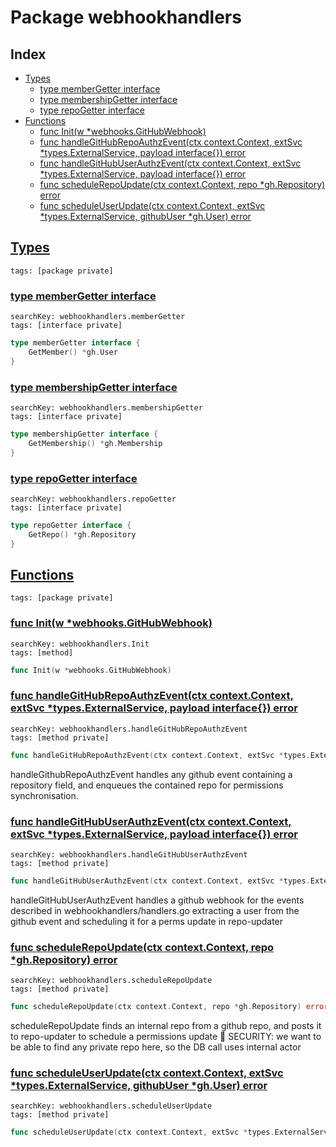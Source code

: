 # Package webhookhandlers

## Index

* [Types](#type)
    * [type memberGetter interface](#memberGetter)
    * [type membershipGetter interface](#membershipGetter)
    * [type repoGetter interface](#repoGetter)
* [Functions](#func)
    * [func Init(w *webhooks.GitHubWebhook)](#Init)
    * [func handleGitHubRepoAuthzEvent(ctx context.Context, extSvc *types.ExternalService, payload interface{}) error](#handleGitHubRepoAuthzEvent)
    * [func handleGitHubUserAuthzEvent(ctx context.Context, extSvc *types.ExternalService, payload interface{}) error](#handleGitHubUserAuthzEvent)
    * [func scheduleRepoUpdate(ctx context.Context, repo *gh.Repository) error](#scheduleRepoUpdate)
    * [func scheduleUserUpdate(ctx context.Context, extSvc *types.ExternalService, githubUser *gh.User) error](#scheduleUserUpdate)


## <a id="type" href="#type">Types</a>

```
tags: [package private]
```

### <a id="memberGetter" href="#memberGetter">type memberGetter interface</a>

```
searchKey: webhookhandlers.memberGetter
tags: [interface private]
```

```Go
type memberGetter interface {
	GetMember() *gh.User
}
```

### <a id="membershipGetter" href="#membershipGetter">type membershipGetter interface</a>

```
searchKey: webhookhandlers.membershipGetter
tags: [interface private]
```

```Go
type membershipGetter interface {
	GetMembership() *gh.Membership
}
```

### <a id="repoGetter" href="#repoGetter">type repoGetter interface</a>

```
searchKey: webhookhandlers.repoGetter
tags: [interface private]
```

```Go
type repoGetter interface {
	GetRepo() *gh.Repository
}
```

## <a id="func" href="#func">Functions</a>

```
tags: [package private]
```

### <a id="Init" href="#Init">func Init(w *webhooks.GitHubWebhook)</a>

```
searchKey: webhookhandlers.Init
tags: [method]
```

```Go
func Init(w *webhooks.GitHubWebhook)
```

### <a id="handleGitHubRepoAuthzEvent" href="#handleGitHubRepoAuthzEvent">func handleGitHubRepoAuthzEvent(ctx context.Context, extSvc *types.ExternalService, payload interface{}) error</a>

```
searchKey: webhookhandlers.handleGitHubRepoAuthzEvent
tags: [method private]
```

```Go
func handleGitHubRepoAuthzEvent(ctx context.Context, extSvc *types.ExternalService, payload interface{}) error
```

handleGithubRepoAuthzEvent handles any github event containing a repository field, and enqueues the contained repo for permissions synchronisation. 

### <a id="handleGitHubUserAuthzEvent" href="#handleGitHubUserAuthzEvent">func handleGitHubUserAuthzEvent(ctx context.Context, extSvc *types.ExternalService, payload interface{}) error</a>

```
searchKey: webhookhandlers.handleGitHubUserAuthzEvent
tags: [method private]
```

```Go
func handleGitHubUserAuthzEvent(ctx context.Context, extSvc *types.ExternalService, payload interface{}) error
```

handleGitHubUserAuthzEvent handles a github webhook for the events described in webhookhandlers/handlers.go extracting a user from the github event and scheduling it for a perms update in repo-updater 

### <a id="scheduleRepoUpdate" href="#scheduleRepoUpdate">func scheduleRepoUpdate(ctx context.Context, repo *gh.Repository) error</a>

```
searchKey: webhookhandlers.scheduleRepoUpdate
tags: [method private]
```

```Go
func scheduleRepoUpdate(ctx context.Context, repo *gh.Repository) error
```

scheduleRepoUpdate finds an internal repo from a github repo, and posts it to repo-updater to schedule a permissions update 🚨 SECURITY: we want to be able to find any private repo here, so the DB call uses internal actor 

### <a id="scheduleUserUpdate" href="#scheduleUserUpdate">func scheduleUserUpdate(ctx context.Context, extSvc *types.ExternalService, githubUser *gh.User) error</a>

```
searchKey: webhookhandlers.scheduleUserUpdate
tags: [method private]
```

```Go
func scheduleUserUpdate(ctx context.Context, extSvc *types.ExternalService, githubUser *gh.User) error
```

